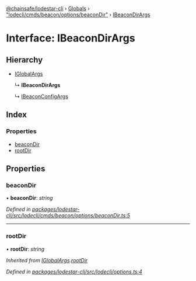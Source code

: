 [@chainsafe/lodestar-cli](../README.md) › [Globals](../globals.md) › ["lodecli/cmds/beacon/options/beaconDir"](../modules/_lodecli_cmds_beacon_options_beacondir_.md) › [IBeaconDirArgs](_lodecli_cmds_beacon_options_beacondir_.ibeacondirargs.md)

# Interface: IBeaconDirArgs

## Hierarchy

* [IGlobalArgs](_lodecli_options_.iglobalargs.md)

  ↳ **IBeaconDirArgs**

  ↳ [IBeaconConfigArgs](_lodecli_cmds_beacon_options_beaconconfig_.ibeaconconfigargs.md)

## Index

### Properties

* [beaconDir](_lodecli_cmds_beacon_options_beacondir_.ibeacondirargs.md#beacondir)
* [rootDir](_lodecli_cmds_beacon_options_beacondir_.ibeacondirargs.md#rootdir)

## Properties

###  beaconDir

• **beaconDir**: *string*

*Defined in [packages/lodestar-cli/src/lodecli/cmds/beacon/options/beaconDir.ts:5](https://github.com/ChainSafe/lodestar/blob/6d8273318/packages/lodestar-cli/src/lodecli/cmds/beacon/options/beaconDir.ts#L5)*

___

###  rootDir

• **rootDir**: *string*

*Inherited from [IGlobalArgs](_lodecli_options_.iglobalargs.md).[rootDir](_lodecli_options_.iglobalargs.md#rootdir)*

*Defined in [packages/lodestar-cli/src/lodecli/options.ts:4](https://github.com/ChainSafe/lodestar/blob/6d8273318/packages/lodestar-cli/src/lodecli/options.ts#L4)*

